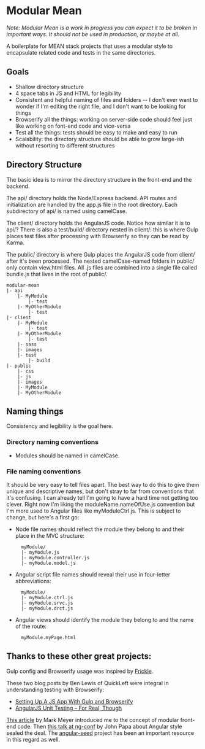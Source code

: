 # Modular Mean

*Note: Modular Mean is a work in progress you can expect it to be broken in important ways. It should not be used in production, or maybe at all.*

A boilerplate for MEAN stack projects that uses a modular style to encapsulate related code and tests in the same directories.

## Goals

* Shallow directory structure
* 4 space tabs in JS and HTML for legibility
* Consistent and helpful naming of files and folders -- I don't ever want to wonder if I'm editing the right file, and I don't want to be looking for things
* Browserify all the things: working on server-side code should feel just like working on font-end code and vice-versa
* Test all the things: tests should be easy to make and easy to run
* Scalability: the directory structure should be able to grow large-ish without resorting to different structures

## Directory Structure

The basic idea is to mirror the directory structure in the front-end and the backend.

The api/ directory holds the Node/Express backend. API routes and initialization are handled by the app.js file in the root directory. Each subdirectory of api/ is named using camelCase.

The client/ directory holds the AngularJS code. Notice how similar it is to api/? There is also a test/build/ directory nested in client/: this is where Gulp places test files after processing with Browserify so they can be read by Karma.

The public/ directory is where Gulp places the AngularJS code from client/ after it's been processed. The nested camelCase-named folders in public/ only contain view.html files. All .js files are combined into a single file called bundle.js that lives in the root of public/.

```
modular-mean
|- api
    |- MyModule
        |- test
    |- MyOtherModule
        |- test
|- client
    |- MyModule
        |- test
    |- MyOtherModule
        |- test
    |- sass
    |- images
    |- test
        |- build
|- public
    |- css
    |- js
    |- images
    |- MyModule
    |- MyOtherModule
```


## Naming things

Consistency and legibility is the goal here.

### Directory naming conventions

* Modules should be named in camelCase.

### File naming conventions

It should be very easy to tell files apart. The best way to do this to give them unique and descriptive names, but don't stray to far from conventions that it's confusing. I can already tell I'm going to have a hard time not getting too clever. Right now I'm liking the moduleName.nameOfUse.js convention but I'm more used to Angular files like myModuleCtrl.js. This is subject to change, but here's a first go:

* Node file names should reflect the module they belong to and their place in the MVC structure:

        myModule/
        |- myModule.js
        |- myModule.controller.js
        |- myModule.model.js

* Angular script file names should reveal their use in four-letter abbreviations:

        myModule/
        |- myModule.ctrl.js
        |- myModule.srvc.js
        |- myModule.drct.js

* Angular views should identify the module they belong to and the name of the route:

        myModule.myPage.html

## Thanks to these other great projects:

Gulp config and Browserify usage was inspired by [Frickle](https://github.com/Hyra/Frickle).

These two blog posts by Ben Lewis of QuickLeft were integral in understanding testing with Browserify:
* [Setting Up A JS App With Gulp and Browserify](https://quickleft.com/blog/setting-up-a-clientside-javascript-project-with-gulp-and-browserify/)
* [AngularJS Unit Testing – For Real, Though](https://quickleft.com/blog/angularjs-unit-testing-for-real-though/)

[This article](https://www.airpair.com/angularjs/posts/top-10-mistakes-angularjs-developers-make) by Mark Meyer introduced me to the concept of modular front-end code. Then [this talk at ng-conf](https://www.youtube.com/watch?v=hG-ARy0oqjI) by John Papa about Angular style sealed the deal. The [angular-seed](https://github.com/angular/angular-seed) project has been an important resource in this regard as well.
